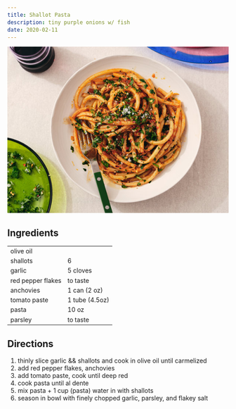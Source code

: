```yaml
---
title: Shallot Pasta
description: tiny purple onions w/ fish
date: 2020-02-11
---
```


![pasta](./pasta.jpg)

## Ingredients

|                   |                |
|:------------------|:---------------|
| olive oil         |                |
| shallots          | 6              |
| garlic            | 5 cloves       |
| red pepper flakes | to taste       |
| anchovies         | 1 can (2 oz)   |
| tomato paste      | 1 tube (4.5oz) |
| pasta             | 10 oz          |
| parsley           | to taste       |

## Directions

1. thinly slice garlic && shallots and cook in olive oil until carmelized
2. add red pepper flakes, anchovies
3. add tomato paste, cook until deep red
4. cook pasta until al dente
5. mix pasta + 1 cup (pasta) water in with shallots
6. season in bowl with finely chopped garlic, parsley, and flakey salt
